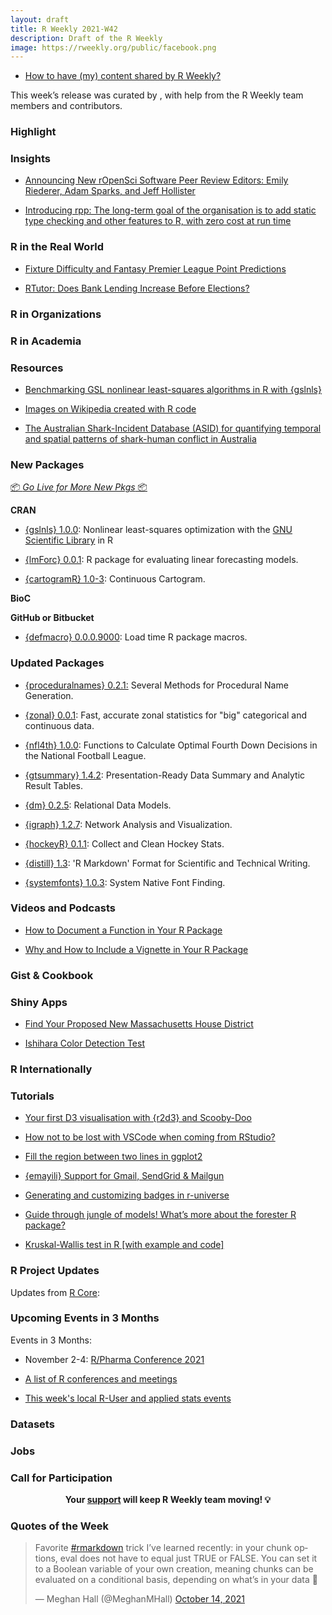 ```yaml
---
layout: draft
title: R Weekly 2021-W42
description: Draft of the R Weekly
image: https://rweekly.org/public/facebook.png
---
```




+ [How to have (my) content shared by R Weekly?](https://github.com/rweekly/rweekly.org#how-to-have-my-content-shared-by-r-weekly)

This week’s release was curated by [](), with help from the R Weekly team members and contributors.



###  Highlight



### Insights

+ [Announcing New rOpenSci Software Peer Review Editors: Emily Riederer, Adam Sparks, and Jeff Hollister](https://ropensci.org/blog/2021/10/12/editors2021/)

+ [Introducing rpp: The long-term goal of the organisation is to add static type checking and other features to R, with zero cost at run time](https://blog.q-lang.org/posts/2021-10-13-release/)

### R in the Real World

+ [Fixture Difficulty and Fantasy Premier League Point Predictions](https://dm13450.github.io/2021/10/12/Fixture-Difficulty-FPL.html)

+ [RTutor: Does Bank Lending Increase Before Elections?](https://skranz.github.io//r/2021/10/12/RTutor-ElectionsAndBankLending.html)

###  R in Organizations



###  R in Academia



###  Resources

+ [Benchmarking GSL nonlinear least-squares algorithms in R with {gslnls}](https://www.jchau.org/2021/10/12/gsl-nonlinear-least-squares-fitting-in-r/)

+ [Images on Wikipedia created with R code](https://commons.wikimedia.org/wiki/Category:PNG_created_with_R_code)

+ [The Australian Shark-Incident Database (ASID) for quantifying temporal and spatial patterns of shark-human conflict in Australia](https://github.com/cjabradshaw/AustralianSharkIncidentDatabase)

###  New Packages

<p class="added-hostname"><a href="https://rweekly.org/live" target="_blank" class="externalLink">📦 <i>Go Live for More New Pkgs</i> 📦</a></p>

**CRAN**

+ [{gslnls} 1.0.0](https://cran.r-project.org/package=gslnls): Nonlinear least-squares optimization with the [GNU Scientific Library](https://www.gnu.org/software/gsl/) in R

+ [{lmForc} 0.0.1](https://cran.r-project.org/package=lmForc): R package for evaluating linear forecasting models.

+ [{cartogramR} 1.0-3](https://cran.r-project.org/package=cartogramR): Continuous Cartogram.

**BioC**



**GitHub or Bitbucket**

+ [{defmacro} 0.0.0.9000](https://github.com/dirkschumacher/defmacro): Load time R package macros.

### Updated Packages

+ [{proceduralnames} 0.2.1:](https://cran.r-project.org/package=proceduralnames) Several Methods for Procedural Name Generation.

+ [{zonal} 0.0.1](https://github.com/mikejohnson51/zonal): Fast, accurate zonal statistics for "big" categorical and continuous data.

+ [{nfl4th} 1.0.0](https://cran.r-project.org/package=nfl4th): Functions to Calculate Optimal Fourth Down Decisions in the
National Football League.

+ [{gtsummary} 1.4.2](https://cran.r-project.org/package=gtsummary): Presentation-Ready Data Summary and Analytic Result Tables.

+ [{dm} 0.2.5](https://cran.r-project.org/package=dm): Relational Data Models.

+ [{igraph} 1.2.7](https://cran.r-project.org/package=igraph): Network Analysis and Visualization.

+ [{hockeyR} 0.1.1](https://cran.r-project.org/package=hockeyR): Collect and Clean Hockey Stats.

+ [{distill} 1.3](https://cran.r-project.org/package=distill): 'R Markdown' Format for Scientific and Technical Writing.

+ [{systemfonts} 1.0.3](https://cran.r-project.org/package=systemfonts): System Native Font Finding. 

###  Videos and Podcasts

+ [How to Document a Function in Your R Package](https://www.youtube.com/watch?v=gl9fFmtXFcI)

+ [Why and How to Include a Vignette in Your R Package](https://youtu.be/3N0klPMNyLY)

### Gist & Cookbook



### Shiny Apps

+ [Find Your Proposed New Massachusetts House District](https://apps.machlis.com/shiny/ma_house_redistricting/)

+ [Ishihara Color Detection Test](https://phytools.shinyapps.io/ishihara/)

### R Internationally



###  Tutorials

+ [Your first D3 visualisation with {r2d3} and Scooby-Doo](https://www.jumpingrivers.com/blog/r-d3-intro-r2d3/)

+ [How not to be lost with VSCode when coming from RStudio?](https://statnmap.com/2021-10-09-how-not-to-be-lost-with-vscode-when-coming-from-rstudio/)

+ [Fill the region between two lines in ggplot2](https://www.nsgrantham.com/fill-between-two-lines-ggplot2)

+ [{emayili} Support for Gmail, SendGrid & Mailgun](https://datawookie.dev/blog/2021/10/emayili-support-for-gmail-sendgrid-mailgun/)

+ [Generating and customizing badges in r-universe](https://ropensci.org/blog/2021/10/14/runiverse-badges/)

+ [Guide through jungle of models! What’s more about the forester R package?](https://medium.com/responsibleml/guide-through-jungle-of-models-whats-more-about-the-forester-r-package-a135d1882676)

+ [Kruskal-Wallis test in R [with example and code]](https://www.reneshbedre.com/blog/kruskal-wallis-test.html)

<!--<div class="post-more-begin></div><div class="post-more-end"></div>-->

###  R Project Updates

Updates from [R Core](http://developer.r-project.org/blosxom.cgi/R-devel/NEWS):


###  Upcoming Events in 3 Months

Events in 3 Months:

+ November 2-4: [R/Pharma Conference 2021](https://rinpharma.com/)

+ [A list of R conferences and meetings](https://jumpingrivers.github.io/meetingsR/events.html)

+ [This week's local R-User and applied stats events](https://community.rstudio.com/c/irl)


### Datasets

### Jobs




###  Call for Participation


<p class="hide-support added-hostname support-rweekly" style="text-align: center;font-weight: bold;">Your <a class="non-visited externalLink" href="https://www.patreon.com/rweekly" onclick="pas(this)">support</a> will keep R Weekly team moving! 💡</p>

###  Quotes of the Week

<blockquote class="twitter-tweet"><p lang="en" dir="ltr">Favorite <a href="https://twitter.com/hashtag/rmarkdown?src=hash&amp;ref_src=twsrc%5Etfw">#rmarkdown</a> trick I’ve learned recently: in your chunk options, eval does not have to equal just TRUE or FALSE. You can set it to a Boolean variable of your own creation, meaning chunks can be evaluated on a conditional basis, depending on what’s in your data 🎉</p>&mdash; Meghan Hall (@MeghanMHall) <a href="https://twitter.com/MeghanMHall/status/1448663277802692624?ref_src=twsrc%5Etfw">October 14, 2021</a></blockquote> <script async src="https://platform.twitter.com/widgets.js" charset="utf-8"></script> 
